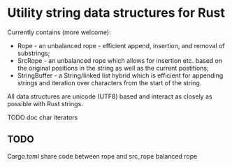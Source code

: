 # Utility string data structures for Rust

Currently contains (more welcome):

* Rope - an unbalanced rope - efficient append, insertion, and removal of substrings;
* SrcRope - an unbalanced rope which allows for insertion etc. based on the original positions in the string as well as the current postitions;
* StringBuffer - a String/linked list hybrid which is efficient for appending strings and iteration over characters from the start of the string.

All data structures are unicode (UTF8) based and interact as closely as possible with Rust strings.

TODO doc char iterators


TODO
----

Cargo.toml
share code between rope and src_rope
balanced rope
